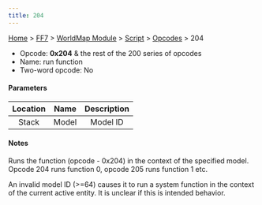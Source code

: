 ```yaml
---
title: 204
---
```


[Home](../../../../index.md) > [FF7](../../../../FF7.md) > [WorldMap Module](../../../WorldMap_Module.md) > [Script](../../Script.md) > [Opcodes](../Opcodes.md) > 204

-   Opcode: **0x204** & the rest of the 200 series of opcodes
-   Name: run function
-   Two-word opcode: No

#### Parameters

| Location | Name  | Description |
|:--------:|:-----:|:-----------:|
|  Stack   | Model |  Model ID   |

#### Notes

Runs the function (opcode - 0x204) in the context of the specified model. Opcode 204 runs function 0, opcode 205 runs function 1 etc.

An invalid model ID (&gt;=64) causes it to run a system function in the context of the current active entity. It is unclear if this is intended behavior.
